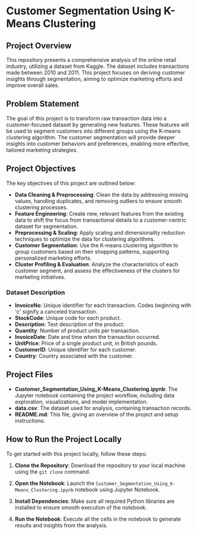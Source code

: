 # Customer Segmentation Using K-Means Clustering

## Project Overview
This repository presents a comprehensive analysis of the online retail industry, utilizing a dataset from Kaggle. The dataset includes transactions made between 2010 and 2011. This project focuses on deriving customer insights through segmentation, aiming to optimize marketing efforts and improve overall sales.

## Problem Statement
The goal of this project is to transform raw transaction data into a customer-focused dataset by generating new features. These features will be used to segment customers into different groups using the K-means clustering algorithm. The customer segmentation will provide deeper insights into customer behaviors and preferences, enabling more effective, tailored marketing strategies.

## Project Objectives
The key objectives of this project are outlined below:

- **Data Cleaning & Preprocessing**: Clean the data by addressing missing values, handling duplicates, and removing outliers to ensure smooth clustering processes.
- **Feature Engineering**: Create new, relevant features from the existing data to shift the focus from transactional details to a customer-centric dataset for segmentation.
- **Preprocessing & Scaling**: Apply scaling and dimensionality reduction techniques to optimize the data for clustering algorithms.
- **Customer Segmentation**: Use the K-means clustering algorithm to group customers based on their shopping patterns, supporting personalized marketing efforts.
- **Cluster Profiling & Evaluation**: Analyze the characteristics of each customer segment, and assess the effectiveness of the clusters for marketing initiatives.


### Dataset Description

- **InvoiceNo**: Unique identifier for each transaction. Codes beginning with 'c' signify a canceled transaction.
- **StockCode**: Unique code for each product.
- **Description**: Text description of the product.
- **Quantity**: Number of product units per transaction.
- **InvoiceDate**: Date and time when the transaction occurred.
- **UnitPrice**: Price of a single product unit, in British pounds.
- **CustomerID**: Unique identifier for each customer.
- **Country**: Country associated with the customer.

## Project Files
- **Customer_Segmentation_Using_K-Means_Clustering.ipynb**: The Jupyter notebook containing the project workflow, including data exploration, visualizations, and model implementation.
- **data.csv**: The dataset used for analysis, containing transaction records.
- **README.md**: This file, giving an overview of the project and setup instructions.

## How to Run the Project Locally
To get started with this project locally, follow these steps:

1. **Clone the Repository**: Download the repository to your local machine using the `git clone` command.

2. **Open the Notebook**: Launch the `Customer_Segmentation_Using_K-Means_Clustering.ipynb` notebook using Jupyter Notebook.

3. **Install Dependencies**: Make sure all required Python libraries are installed to ensure smooth execution of the notebook.

4. **Run the Notebook**: Execute all the cells in the notebook to generate results and insights from the analysis.
